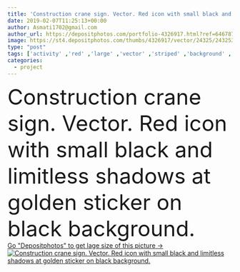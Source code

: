 ```yaml
---
title: 'Construction crane sign. Vector. Red icon with small black and limitless shadows at golden sticker on black background.'
date: 2019-02-07T11:25:13+00:00
author: Asmati1702@gmail.com
author_url: https://depositphotos.com/portfolio-4326917.html?ref=64678756
image: https://st4.depositphotos.com/thumbs/4326917/vector/24325/243253752/api_thumb_450.jpg?forcejpeg=true
type: "post"
tags: ['activity' ,'red' ,'large' ,'vector' ,'striped' ,'background' ,'graphic' ,'illustration' ,'business' ,'equipment' ,'sign' ,'growth' ,'golden' ,'steel' ,'black' ,'cable' ,'industrial' ,'technology' ,'silhouette' ,'frame' ,'machine' ,'heavy' ,'symbol' ,'icon' ,'architecture' ,'building' ,'city' ,'construction' ,'house' ,'industry' ,'structure' ,'tall' ,'tower' ,'mark' ,'button' ,'development' ,'work' ,'weight' ,'shadow' ,'project' ,'crane' ,'engineering' ,'lift' ,'site' ,'load' ,'machinery' ,'pictogram' ,'hook' ,'lifting' ,'limitless' ]
categories: 
  - project
---
```

<div aling="center">
            <font size="60"> Construction crane sign. Vector. Red icon with small black and limitless shadows at golden sticker on black background.</font>   
</div>
<div>
    <a href='https://st4.depositphotos.com/thumbs/4326917/vector/24325/243253752/api_thumb_450.jpg?forcejpeg=true?ref=64678756' target=_blank > Go "Depositphotos" to get lage size of this picture ->
        <img href='https://st4.depositphotos.com/thumbs/4326917/vector/24325/243253752/api_thumb_450.jpg?forcejpeg=true?ref=64678756' src='https://st4.depositphotos.com/4326917/24325/v/950/depositphotos_243253752-stock-illustration-construction-crane-sign-vector-red.jpg?forcejpeg=true' alt='Construction crane sign. Vector. Red icon with small black and limitless shadows at golden sticker on black background.' >
    </a>
</div>
